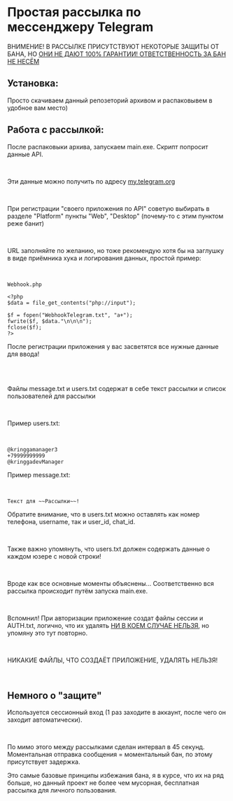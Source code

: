 <h1>Простая рассылка по мессенджеру Telegram</h1>

<p>ВНИМЕНИЕ! В РАССЫЛКЕ ПРИСУТСТВУЮТ НЕКОТОРЫЕ ЗАЩИТЫ ОТ БАНА, НО <u>ОНИ НЕ ДАЮТ 100% ГАРАНТИИ! ОТВЕТСТВЕННОСТЬ ЗА БАН НЕ НЕСЁМ</u></p>

<h2>Установка:</h2>
<p>Просто скачиваем данный репозеторий архивом и распаковывем в удобное вам место)</p>

<h2>Работа с рассылкой:</h2>
<p>После распаковыки архива, запускаем main.exe. Скрипт попросит данные API.</p><br>
<p>Эти данные можно получить по адресу <a href="https://my.telegram.org/">my.telegram.org</a></p><br>
<p>При регистрации "своего приложения по API" советую выбирать в разделе "Platform" пункты "Web", "Desktop" (почему-то с этим пунктом реже банит)</p><br>
<p>URL заполняйте по желанию, но тоже рекомендую хотя бы на заглушку в виде приёмника хука и логирования данных, простой пример:</p><br>

```
Webhook.php
```
```
<?php
$data = file_get_contents("php://input");

$f = fopen("WebhookTelegram.txt", "a+");
fwrite($f, $data."\n\n\n");
fclose($f);
?>
```

<p>После регистрации приложения у вас засветятся все нужные данные для ввода!</p><br><br>

<p>Файлы message.txt и users.txt содержат в себе текст рассылки и список пользователей для рассылки</p><br>
<p>Пример users.txt:</p><br>

```
@kringgamanager3
+79999999999
@kringgadevManager
```

<p>Пример message.txt:</p><br>

```
Текст для ~~Рассылки~~!
```

<p>Обратите внимание, что в users.txt можно оставлять как номер телефона, username, так и user_id, chat_id.</p><br>
<p>Также важно упомянуть, что users.txt должен содержать данные о каждом юзере с новой строки!</p><br>
<p>Вроде как все основные моменты объяснены... Соответственно вся рассылка происходит путём запуска main.exe.</p><br>
<p>Вспомнил! При авторизации приложение создат файлы сессии и AUTH.txt, логично, что их удалять <u>НИ В КОЕМ СЛУЧАЕ НЕЛЬЗЯ</u>, но упомяну это тут повторно.</p><br>
<p>НИКАКИЕ ФАЙЛЫ, ЧТО СОЗДАЁТ ПРИЛОЖЕНИЕ, УДАЛЯТЬ НЕЛЬЗЯ!</p><br>
<h2>Немного о "защите"</h2>
<p>Используется сессионный вход (1 раз заходите в аккаунт, после чего он заходит автоматически).</p><br>
<p>По мимо этого между рассылками сделан интервал в 45 секунд. Моментальная отправка сообщения = моментальный бан, по этому присутствует задержка.</p>
<p>Это самые базовые принципы избежания бана, я в курсе, что их на ряд больше, но данный проект не более чем мусорная, бесплатная рассылка для личного пользования.</p>
